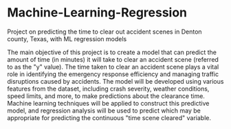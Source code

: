 # Machine-Learning-Regression
Project on predicting the time to clear out accident scenes in Denton county, Texas, with ML regression models

The main objective of this project is to create a model that can predict the amount of time (in minutes) it will take to clear an accident scene (referred to as the "y" value). The time taken to clear an accident scene plays a vital role in identifying the emergency response efficiency and managing traffic disruptions caused by accidents. The model will be developed using various features from the dataset, including crash severity, weather conditions, speed limits, and more, to make predictions about the clearance time. Machine learning techniques will be applied to construct this predictive model, and regression analysis will be used to predict which may be appropriate for predicting the continuous "time scene cleared" variable.
